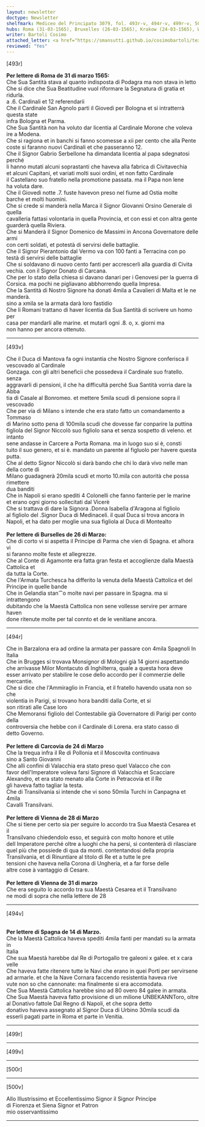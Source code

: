 ```yaml
---
layout: newsletter
doctype: Newsletter
shelfmark: Mediceo del Principato 3079, fol. 493r-v, 494r-v, 499r-v, 500r-v
hubs: Roma (31-03-1565), Bruxelles (26-03-1565), Krakow (24-03-1565), Wien (28-03-1565), Wien (31-03-1565), Espana (14-03-1565)
writer: Bartoli Cosimo
attached_letter: <a href="https://smansutti.github.io/cosimobartoli/texts/2977_056/">2977_056</a>
reviewed: "Yes"
---
```


[493r]  
  
  
<strong>Per lettere di Roma de 31 di marzo 1565:</strong>  
Che Sua Santità stava al quanto indisposta di Podagra ma non stava in letto  
Che si dice che Sua Beatitudine vuol riformare la Segnatura di gratia et ridurla.  
a .6. Cardinali et 12 referendarii  
Che il Cardinale San Agnolo parti il Giovedì per Bologna et si intratterrà questa state  
infra Bologna et Parma.  
Che Sua Santità non ha voluto dar licentia al Cardinale Morone che voleva ire a Modena.  
Che si ragiona et in banchi si fanno scomesse a xii per cento che alla Pente  
coste si faranno nuovi Cardinali et che passeranno 12.  
Che il Signor Gabrio Serbellone ha dimandata licentia al papa sdegnatosi perché  
li hanno mutati alcuni soprastanti che haveva alla fabrica di Civitavechia  
et alcuni Capitani, et variati molti suoi ordini, et non fatto Cardinale  
il Castellano suo fratello nella promotione passata. ma il Papa non lene  
ha voluta dare.  
Che il Giovedì notte .7. fuste havevon preso nel fiume ad Ostia molte  
barche et molti huomini.  
Che si crede si manderà nella Marca il Signor Giovanni Orsino Generale di quella  
cavalleria fattasi volontaria in quella Provincia, et con essi et con altra gente  
guarderà quella Riviera.  
Che si Manderà il Signor Domenico de Massimi in Ancona Governatore delle armi  
con certi soldati, et potestà di servirsi delle battaglie.  
Che il Signor Pierantonio dal Vermo va con 100 fanti a Terracina con po  
testà di servirsi delle battaglie  
Che si soldavano di nuovo cento fanti per accrescerli alla guardia di Civita  
vechia. con il Signor Donato di Carcana.  
Che per lo stato della chiesa si davano danari per i Genovesi per la guerra di  
Corsica. ma pochi ne pigliavano abbhorrendo quella Impresa.  
Che la Santità di Nostro Signore ha donati 4mila a Cavalieri di Malta et le ne manderà.  
sino a xmila se la armata darà loro fastidio  
Che li Romani trattano di haver licentia da Sua Santità di scrivere un homo per  
casa per mandarli alle marine. et mutarli ogni .8. o, x. giorni ma  
non hanno per ancora ottenuto.  
  
---  

[493v]  
  
  
Che il Duca di Mantova fa ogni instantia che Nostro Signore conferisca il vescovado al Cardinale  
Gonzaga. con gli altri beneficii che possedeva il Cardinale suo fratello. senza  
aggravarli di pensioni, il che ha difficultà perché Sua Santità vorria dare la Abba  
tia di Casale al Bonromeo. et mettere  5mila scudi di pensione sopra il vescovado  
Che per via di Milano s intende che era stato fatto un comandamento a Tommaso  
di Marino sotto pena di 100mila scudi che dovesse far conparire la puttina  
figliola del Signor Niccolò suo figliolo sana et senza sospetto di veleno. et intanto  
sene andasse in Carcere a Porta Romana. ma in luogo suo si è, consti  
tuito il suo genero, et si è. mandato un parente al figluolo per havere questa  
putta.  
Che al detto Signor Niccolò si darà bando che chi lo darà vivo nelle man della corte di  
Milano guadagnerà 20mila scudi et morto 10.mila con autorità che possa rimettere  
dua banditi  
Che in Napoli si erano spediti 4 Colonelli che fanno fanterie per le marine  
et erano ogni giorno sollecitati dal Vicerè  
Che si trattava di dare la Signora .Donna Isabella d'Aragona al figliolo  
al figliolo del .Signor Duca di Medinaceli. il qual Duca si trova ancora in  
Napoli, et ha dato per moglie una sua figliola al Duca di Montealto  
<br/><strong>Per lettere di Burselles de 26 di Marzo:</strong>  
Che di corto vi si aspetta il Principe di Parma che vien di Spagna. et alhora vi  
si faranno molte feste et allegrezze.  
Che al Conte di Agamonte era fatta gran festa et accoglienze dalla Maestà Cattolica et  
da tutta la Corte.  
Che l'Armata Turchesca ha differito la venuta della Maestà Cattolica et del  
Principe in quelle bande  
Che in Gelandia stan⁀o molte navi per passare in Spagna. ma si intrattengono  
dubitando che la Maestà Cattolica non sene vollesse servire per armare haven  
done ritenute molte per tal connto et de le venitiane ancora.  
  
---  

[494r]  
  
  
Che in Barzalona era ad ordine la armata per passare con 4mila Spagnoli In Italia  
Che in Brugges si trovava Monsignor di Mologni già 14 giorni aspettando  
che arrivasse Milor Montacuto di Inghilterra, quale a questa hora deve  
esser arrivato per stabilire le cose dello accordo per il commerzie delle mercantie.  
Che si dice che l'Ammiraglio in Francia, et il fratello havendo usata non so che  
violentia in Parigi, si trovano hora banditi dalla Corte, et si  
son ritirati alle Case loro  
Che Memoransi figliolo del Contestabile già Governatore di Parigi per conto della  
controversia che hebbe con il Cardinale di Lorena. era stato casso di  
detto Governo.  
<br/><strong>Per lettere di Carcovia de 24 di Marzo</strong>  
Che la trequa infra il Re di Pollonia et il Moscovita continuava  
sino a Santo Giovanni  
Che alli confini di Valacchia era stato preso quel Valacco che con  
favor dell'Imperatore voleva farsi Signore di Valacchia et Scacciare  
Alexandro, et era stato menato alla Corte in Petracovia et il Re  
gli haveva fatto tagliar la testa.  
Che di Transilvania si intende che vi sono 50mila Turchi in Canpagna et 4mila  
Cavalli Transilvani.  
<br/><strong>Per lettere di Vienna de 28 di Marzo</strong>  
Che si tiene per certo sia per seguire lo accordo tra Sua Maestà Cesarea et il  
Transilvano chiedendolo esso, et seguirà con molto honore et utile  
dell Imperatore perché oltre a luoghi che ha persi, si contenterà di rilasciare  
quel più che possiede di qua da monti. contentandosi della propria  
Transilvania, et di Rinuntiare al titolo di Re et a tutte le pre  
tensioni che haveva nella Corona di Ungheria, et a far forse delle  
altre cose à vantaggio di Cesare.  
<br/><strong>Per lettere di Vienna de 31 di marzo</strong>  
Che era seguito lo accordo tra sua Maestà Cesarea et il Transilvano  
ne modi di sopra che nella lettere de 28  
  
---  

[494v]  
  
  
<br/><strong>Per lettere di Spagna de 14 di Marzo.</strong>  
Che la Maestà Cattolica haveva spediti 4mila fanti per mandati su la armata in  
Italia    
Che sua Maestà harebbe dal Re di Portogallo tre galeoni x galee. et x cara  
velle  
Che haveva fatte ritenere tutte le Navi che erano in quei Porti per servirsene  
ad armarle. et che la Nave Cornara faccendo resistentia haveva rive  
vute non so che cannonate: ma finalmente si era accomodata.  
Che Sua Maestà Cattolica harebbe sino ad 80 overo 84 galee in armata.  
Che Sua Maestà haveva fatto provisione di un milione UNBEKANNToro, oltre  
al Donativo fattole Dal Regno di Napoli, et che sopra detto  
donativo haveva assegnato al Signor Duca di Urbino 30mila scudi da  
esserli pagati parte in Roma et parte in Venitia.  
  
---  

[499r]  
  
  
  
---  

[499v]  
  
  
  
---  

[500r]  
  
  
  
---  

[500v]  
  
  
Allo Illustrissimo et Eccellentissimo Signor il Signor Principe  
di Fiorenza et Siena Signor et Patron  
mio osservantissimo  
  
---  

